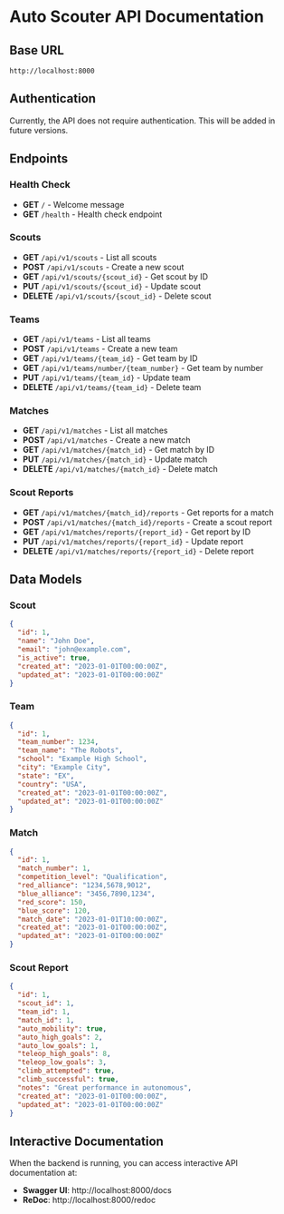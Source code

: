 # Auto Scouter API Documentation

## Base URL
```
http://localhost:8000
```

## Authentication
Currently, the API does not require authentication. This will be added in future versions.

## Endpoints

### Health Check
- **GET** `/` - Welcome message
- **GET** `/health` - Health check endpoint

### Scouts
- **GET** `/api/v1/scouts` - List all scouts
- **POST** `/api/v1/scouts` - Create a new scout
- **GET** `/api/v1/scouts/{scout_id}` - Get scout by ID
- **PUT** `/api/v1/scouts/{scout_id}` - Update scout
- **DELETE** `/api/v1/scouts/{scout_id}` - Delete scout

### Teams
- **GET** `/api/v1/teams` - List all teams
- **POST** `/api/v1/teams` - Create a new team
- **GET** `/api/v1/teams/{team_id}` - Get team by ID
- **GET** `/api/v1/teams/number/{team_number}` - Get team by number
- **PUT** `/api/v1/teams/{team_id}` - Update team
- **DELETE** `/api/v1/teams/{team_id}` - Delete team

### Matches
- **GET** `/api/v1/matches` - List all matches
- **POST** `/api/v1/matches` - Create a new match
- **GET** `/api/v1/matches/{match_id}` - Get match by ID
- **PUT** `/api/v1/matches/{match_id}` - Update match
- **DELETE** `/api/v1/matches/{match_id}` - Delete match

### Scout Reports
- **GET** `/api/v1/matches/{match_id}/reports` - Get reports for a match
- **POST** `/api/v1/matches/{match_id}/reports` - Create a scout report
- **GET** `/api/v1/matches/reports/{report_id}` - Get report by ID
- **PUT** `/api/v1/matches/reports/{report_id}` - Update report
- **DELETE** `/api/v1/matches/reports/{report_id}` - Delete report

## Data Models

### Scout
```json
{
  "id": 1,
  "name": "John Doe",
  "email": "john@example.com",
  "is_active": true,
  "created_at": "2023-01-01T00:00:00Z",
  "updated_at": "2023-01-01T00:00:00Z"
}
```

### Team
```json
{
  "id": 1,
  "team_number": 1234,
  "team_name": "The Robots",
  "school": "Example High School",
  "city": "Example City",
  "state": "EX",
  "country": "USA",
  "created_at": "2023-01-01T00:00:00Z",
  "updated_at": "2023-01-01T00:00:00Z"
}
```

### Match
```json
{
  "id": 1,
  "match_number": 1,
  "competition_level": "Qualification",
  "red_alliance": "1234,5678,9012",
  "blue_alliance": "3456,7890,1234",
  "red_score": 150,
  "blue_score": 120,
  "match_date": "2023-01-01T10:00:00Z",
  "created_at": "2023-01-01T00:00:00Z",
  "updated_at": "2023-01-01T00:00:00Z"
}
```

### Scout Report
```json
{
  "id": 1,
  "scout_id": 1,
  "team_id": 1,
  "match_id": 1,
  "auto_mobility": true,
  "auto_high_goals": 2,
  "auto_low_goals": 1,
  "teleop_high_goals": 8,
  "teleop_low_goals": 3,
  "climb_attempted": true,
  "climb_successful": true,
  "notes": "Great performance in autonomous",
  "created_at": "2023-01-01T00:00:00Z",
  "updated_at": "2023-01-01T00:00:00Z"
}
```

## Interactive Documentation

When the backend is running, you can access interactive API documentation at:
- **Swagger UI**: http://localhost:8000/docs
- **ReDoc**: http://localhost:8000/redoc
